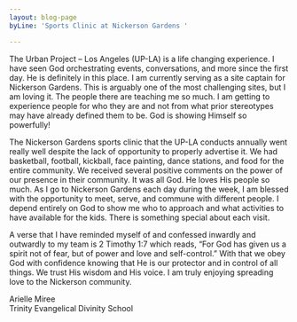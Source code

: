 ```yaml
---
layout: blog-page
byLine: 'Sports Clinic at Nickerson Gardens '

---
```

The Urban Project – Los Angeles (UP-LA) is a life changing experience. I have seen God orchestrating events, conversations, and more since the first day. He is definitely in this place. I am currently serving as a site captain for Nickerson Gardens. This is arguably one of the most challenging sites, but I am loving it. The people there are teaching me so much. I am getting to experience people for who they are and not from what prior stereotypes may have already defined them to be. God is showing Himself so powerfully!  
  
The Nickerson Gardens sports clinic that the UP-LA conducts annually went really well despite the lack of opportunity to properly advertise it. We had basketball, football, kickball, face painting, dance stations, and food for the entire community. We received several positive comments on the power of our presence in their community. It was all God. He loves His people so much. As I go to Nickerson Gardens each day during the week, I am blessed with the opportunity to meet, serve, and commune with different people. I depend entirely on God to show me who to approach and what activities to have available for the kids. There is something special about each visit.   
  
A verse that I have reminded myself of and confessed inwardly and outwardly to my team is 2 Timothy 1:7 which reads, “For God has given us a spirit not of fear, but of power and love and self-control.” With that we obey God with confidence knowing that He is our protector and in control of all things. We trust His wisdom and His voice. I am truly enjoying spreading love to the Nickerson community.   
  
Arielle Miree  
Trinity Evangelical Divinity School